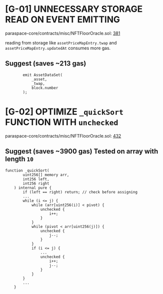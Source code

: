# [G-01] UNNECESSARY STORAGE READ ON EVENT EMITTING

paraspace-core/contracts/misc/NFTFloorOracle.sol: [381](https://github.com/code-423n4/2022-11-paraspace/blob/main/paraspace-core/contracts/misc/NFTFloorOracle.sol#L381)

reading from storage like ```assetPriceMapEntry.twap``` and ```assetPriceMapEntry.updatedAt``` consumes more gas.

## Suggest (saves ~213 gas)

```solidity
        emit AssetDataSet(
            _asset,
            _twap,
            block.number
        );
```

# [G-02] OPTIMIZE ```_quickSort``` FUNCTION WITH ```unchecked```

paraspace-core/contracts/misc/NFTFloorOracle.sol: [432](https://github.com/code-423n4/2022-11-paraspace/blob/main/paraspace-core/contracts/misc/NFTFloorOracle.sol#L432)

## Suggest (saves ~3900 gas) Tested on array with length `10`

```solidity
function _quickSort(
        uint256[] memory arr,
        int256 left,
        int256 right
    ) internal pure {
        if (left == right) return; // check before assigning
        ...
        while (i <= j) {
            while (arr[uint256(i)] < pivot) { 
                unchecked {
                    i++;
                }
            }
            while (pivot < arr[uint256(j)]) {
                unchecked {
                    j--;
                }
            }
            if (i <= j) {
                ...
                unchecked {
                    i++;
                    j--;
                }
            }
        }
        ...
    }
```